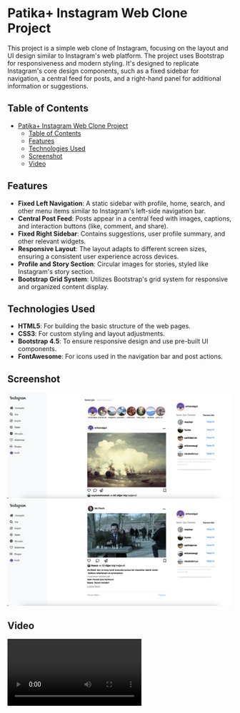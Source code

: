 # Patika+ Instagram Web Clone Project

This project is a simple web clone of Instagram, focusing on the layout and UI design similar to Instagram's web platform. The project uses Bootstrap for responsiveness and modern styling. It's designed to replicate Instagram's core design components, such as a fixed sidebar for navigation, a central feed for posts, and a right-hand panel for additional information or suggestions.

## Table of Contents

- [Patika+ Instagram Web Clone Project](#patika-instagram-web-clone-project)
  - [Table of Contents](#table-of-contents)
  - [Features](#features)
  - [Technologies Used](#technologies-used)
  - [Screenshot](#screenshot)
  - [Video](#video)

## Features

- **Fixed Left Navigation**: A static sidebar with profile, home, search, and other menu items similar to Instagram's left-side navigation bar.
- **Central Post Feed**: Posts appear in a central feed with images, captions, and interaction buttons (like, comment, and share).
- **Fixed Right Sidebar**: Contains suggestions, user profile summary, and other relevant widgets.
- **Responsive Layout**: The layout adapts to different screen sizes, ensuring a consistent user experience across devices.
- **Profile and Story Section**: Circular images for stories, styled like Instagram's story section.
- **Bootstrap Grid System**: Utilizes Bootstrap's grid system for responsive and organized content display.

## Technologies Used

- **HTML5**: For building the basic structure of the web pages.
- **CSS3**: For custom styling and layout adjustments.
- **Bootstrap 4.5**: To ensure responsive design and use pre-built UI components.
- **FontAwesome**: For icons used in the navigation bar and post actions.

## Screenshot

![Instagram Clone Screenshot](./assets/instagram-ss-1.png)
![Instagram Clone Screenshot](./assets/instagram-ss-2.png)

## Video

![Instagram Clone Video](./assets/video-instagram.mp4)

